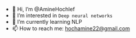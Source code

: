 - 👋 Hi, I’m @AmineHochlef
- 👀 I’m interested in `Deep neural networks`
- 🌱 I’m currently learning NLP
- 📫 How to reach me: hochamine22@gmail.com
